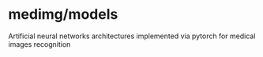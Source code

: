 # medimg/models
Artificial neural networks architectures implemented via pytorch for medical images recognition
